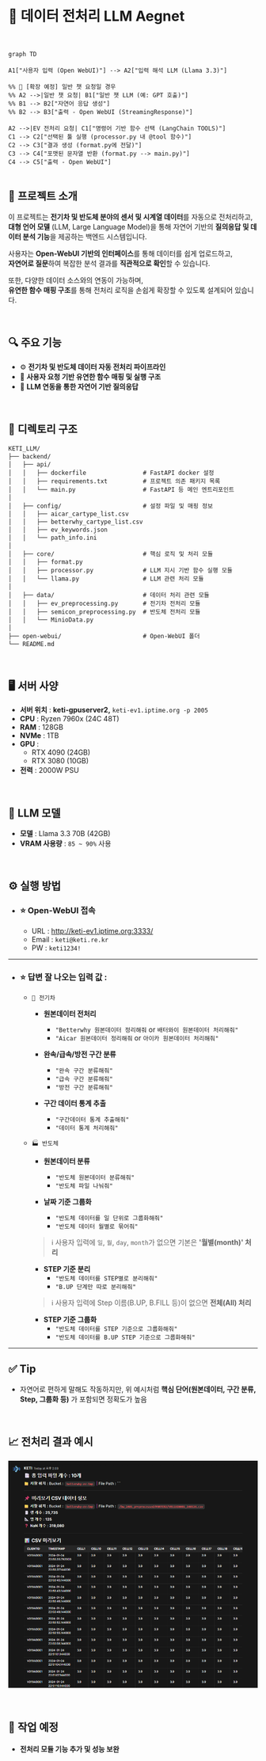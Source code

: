 # 📘 데이터 전처리 LLM Aegnet

<br>

```mermaid
graph TD

A1["사용자 입력 (Open WebUI)"] --> A2["입력 해석 LLM (Llama 3.3)"]

%% 🚧 [확장 예정] 일반 챗 요청일 경우
%% A2 -->|일반 챗 요청| B1["일반 챗 LLM (예: GPT 호출)"]
%% B1 --> B2["자연어 응답 생성"]
%% B2 --> B3["출력 - Open WebUI (StreamingResponse)"]

A2 -->|EV 전처리 요청| C1["명령어 기반 함수 선택 (LangChain TOOLS)"]
C1 --> C2["선택된 툴 실행 (processor.py 내 @tool 함수)"]
C2 --> C3["결과 생성 (format.py에 전달)"]
C3 --> C4["포맷된 문자열 반환 (format.py --> main.py)"]
C4 --> C5["출력 - Open WebUI"]


```

## 🧾 프로젝트 소개

이 프로젝트는 **전기차 및 반도체 분야의 센서 및 시계열 데이터**를 자동으로 전처리하고,  
**대형 언어 모델** (LLM, Large Language Model)을 통해 자연어 기반의 **질의응답 및 데이터 분석 기능**을 제공하는 백엔드 시스템입니다.

사용자는 **Open-WebUI 기반의 인터페이스**를 통해 데이터를 쉽게 업로드하고,  
**자연어로 질문**하여 복잡한 분석 결과를 **직관적으로 확인**할 수 있습니다.

또한, 다양한 데이터 소스와의 연동이 가능하며,  
**유연한 함수 매핑 구조**를 통해 전처리 로직을 손쉽게 확장할 수 있도록 설계되어 있습니다.

<br>

## 🔍 주요 기능

- ⚙️ **전기차 및 반도체 데이터 자동 전처리 파이프라인**
- 🔁 **사용자 요청 기반 유연한 함수 매핑 및 실행 구조**
- 🤖 **LLM 연동을 통한 자연어 기반 질의응답**

<br>

## 📂 디렉토리 구조 
```
KETI_LLM/
├── backend/                         
│   ├── api/    
│   │   ├── dockerfile                # FastAPI docker 설정
│   │   ├── requirements.txt          # 프로젝트 의존 패키지 목록                      
│   │   └── main.py                   # FastAPI 등 메인 엔트리포인트
│
│   ├── config/                       # 설정 파일 및 매핑 정보
│   │   ├── aicar_cartype_list.csv   
│   │   ├── betterwhy_cartype_list.csv   
│   │   ├── ev_keywords.json             
│   │   └── path_info.ini                
│
│   ├── core/                         # 핵심 로직 및 처리 모듈
│   │   ├── format.py                 
│   │   ├── processor.py              # LLM 지시 기반 함수 실행 모듈
│   │   └── llama.py                  # LLM 관련 처리 모듈
│
│   ├── data/                         # 데이터 처리 관련 모듈
│   │   ├── ev_preprocessing.py       # 전기차 전처리 모듈
│   │   ├── semicon_preprocessing.py  # 반도체 전처리 모듈 
│   │   └── MinioData.py        
│
├── open-webui/                       # Open-WebUI 폴더
└── README.md                         
```

<br>


## 🖥️ 서버 사양 
- **서버 위치** : **keti-gpuserver2,** `keti-ev1.iptime.org -p 2005`
- **CPU** : Ryzen 7960x (24C 48T)
- **RAM** : 128GB
- **NVMe** : 1TB
- **GPU** :
  - RTX 4090 (24GB)
  - RTX 3080 (10GB)
- **전력** : 2000W PSU

<br>

## 🧠 LLM 모델 
 - **모델** : Llama 3.3 70B (42GB) 
 - **VRAM 사용량** : `85 ~ 90%` 사용

<br>

## ⚙️ 실행 방법
- ### ⭐ Open-WebUI 접속
    - URL : http://keti-ev1.iptime.org:3333/
    - Email : `keti@keti.re.kr`
    - PW : `keti1234!`

---

- ### ⭐ 답변 잘 나오는 입력 값 :
  - `🚗 전기차`
    - **원본데이터 전처리**
        - `"Betterwhy 원본데이터 정리해줘` or `배터와이 원본데이터 처리해줘"`
        - `"Aicar 원본데이터 정리해줘` or `아이카 원본데이터 처리해줘"`
    - **완속/급속/방전 구간 분류**
        - `"완속 구간 분류해줘"`
        - `"급속 구간 분류해줘"`
        - `"방전 구간 분류해줘"`

    - **구간 데이터 통계 추출**
        - `"구간데이터 통계 추출해줘"`
        - `"데이터 통계 처리해줘"`


  - `🏭 반도체`
    - **원본데이터 분류**
        - `"반도체 원본데이터 분류해줘"`
        - `"반도체 파일 나눠줘"`

    - **날짜 기준 그룹화**
        - `"반도체 데이터를 일 단위로 그룹화해줘"`
        - `"반도체 데이터 월별로 묶어줘"`

    > ℹ️ 사용자 입력에 `일`, `월`, `day`, `month`가 없으면 기본은 **'월별(month)' 처리**

    - **STEP 기준 분리**
        - `"반도체 데이터를 STEP별로 분리해줘"`
        - `"B.UP 단계만 따로 분리해줘"`

    > ℹ️ 사용자 입력에 Step 이름(B.UP, B.FILL 등)이 없으면 **전체(All) 처리**

    - **STEP 기준 그룹화**
        - `"반도체 데이터를 STEP 기준으로 그룹화해줘"`
        - `"반도체 데이터를 B.UP STEP 기준으로 그룹화해줘"`

---

## ✅ Tip

- 자연어로 편하게 말해도 작동하지만, 위 예시처럼 **핵심 단어(원본데이터, 구간 분류, Step, 그룹화 등)** 가 포함되면 정확도가 높음
    
    
<br>

## 📈 전처리 결과 예시

![image](https://github.com/WO2IN/ev_assets/blob/main/preprocessing_result.png)


<br>

## 📝 작업 예정
- #### 전처리 모듈 기능 추가 및 성능 보완
